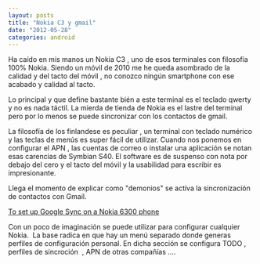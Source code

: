 ```yaml
---
layout: posts
title: "Nokia C3 y gmail"
date: "2012-05-28"
categories: android
---
```


Ha caído en mis manos un Nokia C3 , uno de esos terminales con filosofía 100% Nokia. Siendo un móvil de 2010 me he queda asombrado de la calidad y del tacto del móvil , no conozco ningún smartphone con ese acabado y calidad al tacto.

Lo principal y que define bastante bién a este terminal es el teclado qwerty  y no es nada táctil. La mierda de tienda de Nokia es el lastre del terminal pero por lo menos se puede sincronizar con los contactos de gmail.

La filosofía de los finlandese es peculiar , un terminal con teclado numérico y las teclas de menús es super fácil de utilizar. Cuando nos ponemos en configurar el APN , las cuentas de correo o instalar una aplicación se notan esas carencias de Symbian S40. El software es de suspenso con nota por debajo del cero y el tacto del móvil y la usabilidad para escribir es impresionante.

Llega el momento de explicar como "demonios" se activa la sincronización de contactos con Gmail.

[To set up Google Sync on a Nokia 6300 phone](https://support.google.com/mobile/bin/answer.py?hl=es&topic=15015&answer=98265)

Con un poco de imaginación se puede utilizar para configurar cualquier Nokia.  La base radica en que hay un menú separado donde generas perfiles de configuración personal. En dicha sección se configura TODO , perfiles de sincroción  , APN de otras compañías ....
